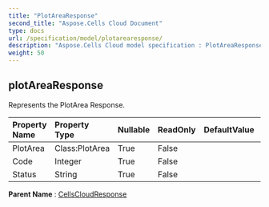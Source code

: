 ```yaml
---
title: "PlotAreaResponse"
second_title: "Aspose.Cells Cloud Document"
type: docs
url: /specification/model/plotarearesponse/
description: "Aspose.Cells Cloud model specification : PlotAreaResponse. Effortlessly handle Excel and other spreadsheet documents with features like opening, generating, editing, splitting, merging, comparing, and converting."
weight: 50
---
```


## **plotAreaResponse**

Represents the PlotArea Response. 

| Property Name | Property Type | Nullable |  ReadOnly | DefaultValue | Description | 
| :- | :- | :- |:- |  :- | :- |
| PlotArea | Class:PlotArea | True |  False |  |  |  
| Code | Integer | True |  False |  |  |  
| Status | String | True |  False |  |  |  

**Parent Name** : [CellsCloudResponse](cellscloudresponse)

